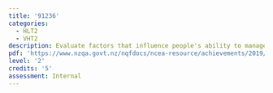 ```yaml
---
title: '91236'
categories:
  - HLT2
  - VHT2
description: Evaluate factors that influence people's ability to manage change
pdf: 'https://www.nzqa.govt.nz/nqfdocs/ncea-resource/achievements/2019/as91236.pdf'
level: '2'
credits: '5'
assessment: Internal
---
```


